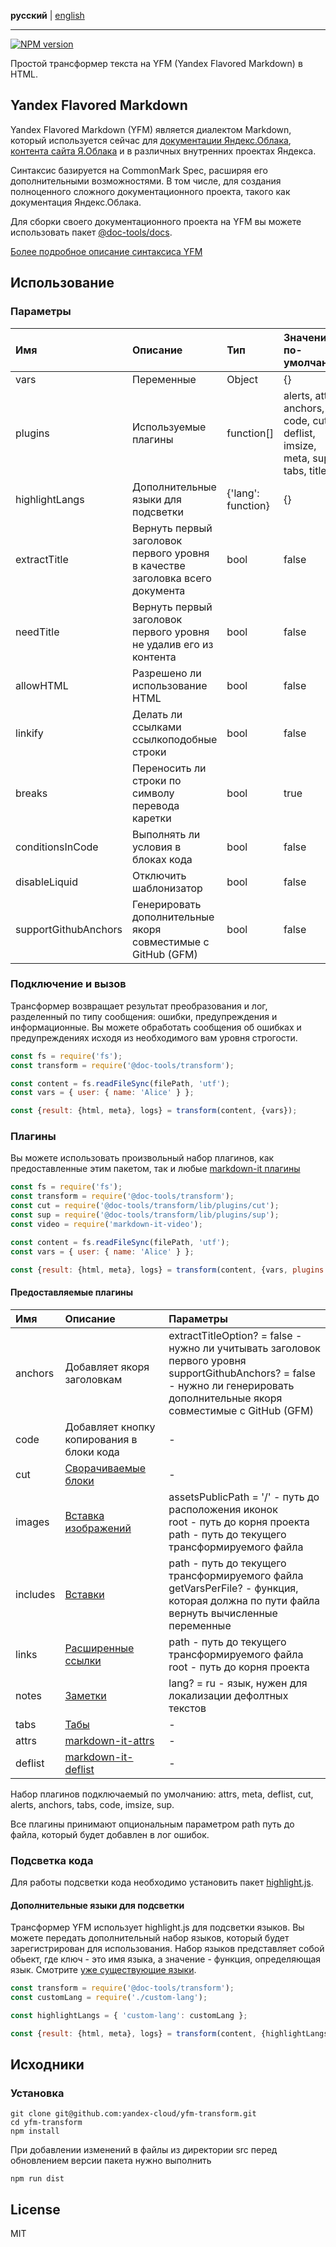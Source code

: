 **русский** | [english](https://github.com/yandex-cloud/yfm-transform/blob/master/README.md)
- - -

[![NPM version](https://img.shields.io/npm/v/@doc-tools/transform.svg?style=flat)](https://www.npmjs.org/package/@doc-tools/transform)

Простой трансформер текста на YFM (Yandex Flavored Markdown) в HTML.

## Yandex Flavored Markdown

Yandex Flavored Markdown (YFM) является диалектом Markdown, который используется сейчас для
[документации Яндекс.Облака](https://cloud.yandex.ru/docs), [контента сайта Я.Облака](https://cloud.yandex.ru) и в
различных внутренних проектах Яндекса.

Синтаксис базируется на CommonMark Spec, расширяя его дополнительными возможностями. В том числе, для создания
полноценного сложного документационного проекта, такого как документация Яндекс.Облака.

Для сборки своего документационного проекта на YFM вы можете использовать пакет [@doc-tools/docs](https://www.npmjs.com/package/@doc-tools/docs).

[Более подробное описание синтаксиса YFM](./DOCS.ru.md)

## Использование

### Параметры

Имя | Описание | Тип | Значение по-умолчанию
:--- | :--- | :--- | :---
vars | Переменные | Object | {}
plugins | Используемые плагины | function[] | alerts, attrs, anchors, code, cut, deflist, imsize, meta, sup, tabs, titles
highlightLangs | Дополнительные языки для подсветки |  {'lang': function} | {}
extractTitle | Вернуть первый заголовок первого уровня в качестве заголовка всего документа | bool | false
needTitle | Вернуть первый заголовок первого уровня не удалив его из контента | bool | false
allowHTML | Разрешено ли использование HTML | bool | false
linkify | Делать ли ссылками ссылкоподобные строки | bool | false
breaks | Переносить ли строки по символу перевода каретки | bool | true
conditionsInCode | Выполнять ли условия в блоках кода | bool | false
disableLiquid | Отключить шаблонизатор| bool | false
supportGithubAnchors | Генерировать дополнительные якоря совместимые с GitHub (GFM) | bool | false

### Подключение и вызов

Трансформер возвращает результат преобразования и лог, разделенный по типу сообщения: ошибки, предупреждения и информационные.
Вы можете обработать сообщения об ошибках и предупреждениях исходя из необходимого вам уровня строгости.

```js
const fs = require('fs');
const transform = require('@doc-tools/transform');

const content = fs.readFileSync(filePath, 'utf');
const vars = { user: { name: 'Alice' } };

const {result: {html, meta}, logs} = transform(content, {vars});
```

### Плагины

Вы можете использовать произвольный набор плагинов, как предоставленные этим пакетом, так и любые [markdown-it плагины](https://www.npmjs.com/search?q=keywords:markdown-it-plugin)

```js
const fs = require('fs');
const transform = require('@doc-tools/transform');
const cut = require('@doc-tools/transform/lib/plugins/cut');
const sup = require('@doc-tools/transform/lib/plugins/sup');
const video = require('markdown-it-video');

const content = fs.readFileSync(filePath, 'utf');
const vars = { user: { name: 'Alice' } };

const {result: {html, meta}, logs} = transform(content, {vars, plugins: [cut, sup, video]});
```

#### Предоставляемые плагины

Имя | Описание | Параметры
:--- | :--- | :---
anchors | Добавляет якоря заголовкам | extractTitleOption? = false - нужно ли учитывать заголовок первого уровня<br>supportGithubAnchors? = false - нужно ли генерировать дополнительные якоря совместимые с GitHub (GFM)
code | Добавляет кнопку копирования в блоки кода | -
cut | [Сворачиваемые блоки](./DOCS.ru.md#cutes) | -
images | [Вставка изображений](./DOCS.ru.md#images) | assetsPublicPath = '/' - путь до расположения иконок<br>root - путь до корня проекта<br>path - путь до текущего трансформируемого файла
includes | [Вставки](./DOCS.ru.md#includes) | path - путь до текущего трансформируемого файла<br>getVarsPerFile? - функция, которая должна по пути файла вернуть вычисленные переменные
links | [Расширенные ссылки](./DOCS.ru.md#links) | path - путь до текущего трансформируемого файла<br>root - путь до корня проекта
notes | [Заметки](./DOCS.ru.md#notes) | lang? = ru - язык, нужен для локализации дефолтных текстов
tabs | [Табы](./DOCS.ru.md#tabs) | -
attrs | [markdown-it-attrs](https://www.npmjs.com/package/markdown-it-attrs) | -
deflist | [markdown-it-deflist](https://www.npmjs.com/package/markdown-it-deflist) | -

Набор плагинов подключаемый по умолчанию: attrs, meta, deflist, cut, alerts, anchors, tabs, code, imsize, sup.

Все плагины принимают опциональным параметром path путь до файла, который будет добавлен в лог ошибок.

### Подсветка кода

Для работы подсветки кода необходимо установить пакет [highlight.js](https://www.npmjs.com/package/highlight.js).

#### Дополнительные языки для подсветки

Трансформер YFM использует highlight.js для подсветки языков. Вы можете передать дополнительный набор языков,
который будет зарегистрирован для использования. Набор языков представляет собой обьект, где ключ - это имя языка,
а значение - функция, определяющая язык. Смотрите [уже существующие языки](https://github.com/highlightjs/highlight.js/tree/master/src/languages).

```js
const transform = require('@doc-tools/transform');
const customLang = require('./custom-lang');

const highlightLangs = { 'custom-lang': customLang };

const {result: {html, meta}, logs} = transform(content, {highlightLangs});
```

## Исходники
### Установка
```shell script
git clone git@github.com:yandex-cloud/yfm-transform.git
cd yfm-transform
npm install
```

При добавлении изменений в файлы из директории src перед обновлением версии пакета нужно выполнить
```shell script
npm run dist
```

## License

MIT
